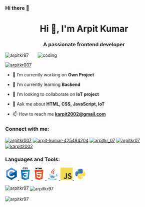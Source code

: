 ### Hi there 👋

<h1 align="center">Hi 👋, I'm Arpit Kumar</h1>
<h3 align="center">A passionate frontend developer</h3>
<img align="right" alt="coding" width="400" src="https://cdn.dribbble.com/users/1162077/screenshots/3848914/programmer.gif"

<p align="left"> <img src="https://komarev.com/ghpvc/?username=arpitkr97&label=Profile%20views&color=0e75b6&style=flat" alt="arpitkr97" /> </p>

<p align="left"> <a href="https://twitter.com/arpitkr007" target="blank"><img src="https://img.shields.io/twitter/follow/arpitkr007?logo=twitter&style=for-the-badge" alt="arpitkr007" /></a> </p>

- 🔭 I’m currently working on **Own Project**

- 🌱 I’m currently learning **Backend**

- 👯 I’m looking to collaborate on **IoT project**

- 💬 Ask me about **HTML, CSS, JavaScript, IoT**

- 📫 How to reach me **karpit2002@gmail.com**

<h3 align="left">Connect with me:</h3>
<p align="left">
<a href="https://twitter.com/arpitkr007" target="blank"><img align="center" src="https://raw.githubusercontent.com/rahuldkjain/github-profile-readme-generator/master/src/images/icons/Social/twitter.svg" alt="arpitkr007" height="30" width="40" /></a>
<a href="https://linkedin.com/in/arpit-kumar-425484204" target="blank"><img align="center" src="https://raw.githubusercontent.com/rahuldkjain/github-profile-readme-generator/master/src/images/icons/Social/linked-in-alt.svg" alt="arpit-kumar-425484204" height="30" width="40" /></a>
<a href="https://instagram.com/arpitkr_07" target="blank"><img align="center" src="https://raw.githubusercontent.com/rahuldkjain/github-profile-readme-generator/master/src/images/icons/Social/instagram.svg" alt="arpitkr_07" height="30" width="40" /></a>
<a href="https://hashnode.com/arpitkr07" target="blank"><img align="center" src="https://raw.githubusercontent.com/rahuldkjain/github-profile-readme-generator/master/src/images/icons/Social/hashnode.svg" alt="arpitkr07" height="30" width="40" /></a>
<a href="https://www.hackerrank.com/karpit2002" target="blank"><img align="center" src="https://raw.githubusercontent.com/rahuldkjain/github-profile-readme-generator/master/src/images/icons/Social/hackerrank.svg" alt="karpit2002" height="30" width="40" /></a>
</p>

<h3 align="left">Languages and Tools:</h3>
<p align="left"> <a href="https://www.cprogramming.com/" target="_blank" rel="noreferrer"> <img src="https://raw.githubusercontent.com/devicons/devicon/master/icons/c/c-original.svg" alt="c" width="40" height="40"/> </a> <a href="https://www.w3schools.com/css/" target="_blank" rel="noreferrer"> <img src="https://raw.githubusercontent.com/devicons/devicon/master/icons/css3/css3-original-wordmark.svg" alt="css3" width="40" height="40"/> </a> <a href="https://www.w3.org/html/" target="_blank" rel="noreferrer"> <img src="https://raw.githubusercontent.com/devicons/devicon/master/icons/html5/html5-original-wordmark.svg" alt="html5" width="40" height="40"/> </a> <a href="https://www.java.com" target="_blank" rel="noreferrer"> <img src="https://raw.githubusercontent.com/devicons/devicon/master/icons/java/java-original.svg" alt="java" width="40" height="40"/> </a> <a href="https://developer.mozilla.org/en-US/docs/Web/JavaScript" target="_blank" rel="noreferrer"> <img src="https://raw.githubusercontent.com/devicons/devicon/master/icons/javascript/javascript-original.svg" alt="javascript" width="40" height="40"/> </a> <a href="https://www.python.org" target="_blank" rel="noreferrer"> <img src="https://raw.githubusercontent.com/devicons/devicon/master/icons/python/python-original.svg" alt="python" width="40" height="40"/> </a> </p>

<p><img align="left" src="https://github-readme-stats.vercel.app/api/top-langs?username=arpitkr97&show_icons=true&locale=en&layout=compact" alt="arpitkr97" /></p>

<p>&nbsp;<img align="center" src="https://github-readme-stats.vercel.app/api?username=arpitkr97&show_icons=true&locale=en" alt="arpitkr97" /></p>

<p><img align="center" src="https://github-readme-streak-stats.herokuapp.com/?user=arpitkr97&" alt="arpitkr97" /></p>




